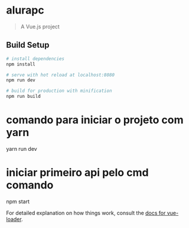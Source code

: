 # alurapc

> A Vue.js project

## Build Setup

``` bash
# install dependencies
npm install

# serve with hot reload at localhost:8080
npm run dev

# build for production with minification
npm run build
```
# comando para iniciar o projeto com yarn
yarn run dev

# iniciar primeiro api pelo cmd comando
npm start



For detailed explanation on how things work, consult the [docs for vue-loader](http://vuejs.github.io/vue-loader).
